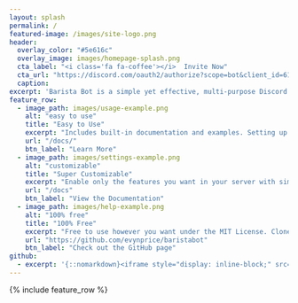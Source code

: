 ```yaml
---
layout: splash
permalink: /
featured-image: /images/site-logo.png
header:
  overlay_color: "#5e616c"
  overlay_image: images/homepage-splash.png
  cta_label: "<i class='fa fa-coffee'></i>  Invite Now"
  cta_url: "https://discord.com/oauth2/authorize?scope=bot&client_id=619532814093910016&permissions=1572072662"
  caption:
excerpt: 'Barista Bot is a simple yet effective, multi-purpose Discord bot written with JDA.<br /> <small><a href="https://github.com/evynprice/baristabot">View on GitHub</a></small><br /><br /> {::nomarkdown}<iframe style="display: inline-block;" src="https://ghbtns.com/github-btn.html?user=evynprice&repo=baristabot&type=star&count=true&size=large" frameborder="0" scrolling="0" width="160px" height="30px"></iframe> <iframe style="display: inline-block;" src="https://ghbtns.com/github-btn.html?user=evynprice&repo=baristabot&type=fork&count=true&size=large" frameborder="0" scrolling="0" width="158px" height="30px"></iframe>{:/nomarkdown}'
feature_row:
  - image_path: images/usage-example.png
    alt: "easy to use"
    title: "Easy to Use"
    excerpt: "Includes built-in documentation and examples. Setting up a Discord bot has never been easier!"
    url: "/docs/"
    btn_label: "Learn More"
  - image_path: images/settings-example.png
    alt: "customizable"
    title: "Super Customizable"
    excerpt: "Enable only the features you want in your server with simple commands and customize how the bot responds."
    url: "/docs"
    btn_label: "View the Documentation"
  - image_path: images/help-example.png
    alt: "100% free"
    title: "100% Free"
    excerpt: "Free to use however you want under the MIT License. Clone it, fork it, customize it, whatever!"
    url: "https://github.com/evynprice/baristabot"
    btn_label: "Check out the GitHub page"
github:
  - excerpt: '{::nomarkdown}<iframe style="display: inline-block;" src="https://ghbtns.com/github-btn.html?user=mmistakes&repo=minimal-mistakes&type=star&count=true&size=large" frameborder="0" scrolling="0" width="160px" height="30px"></iframe> <iframe style="display: inline-block;" src="https://ghbtns.com/github-btn.html?user=mmistakes&repo=minimal-mistakes&type=fork&count=true&size=large" frameborder="0" scrolling="0" width="158px" height="30px"></iframe>{:/nomarkdown}'
---
```


{% include feature_row %}